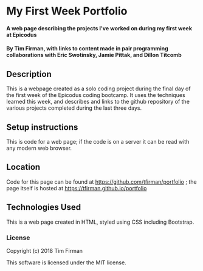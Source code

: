 # My First Week Portfolio

#### A web page describing the projects I've worked on during my first week at Epicodus

#### By Tim Firman, with links to content made in pair programming collaborations with Eric Swotinsky, Jamie Pittak, and Dillon Titcomb

## Description

This is a webpage created as a solo coding project during the final day of the first week of the Epicodus coding bootcamp.  It uses the techniques learned this week, and describes and links to the github repository of the various projects completed during the last three days.

## Setup instructions

This is code for a web page; if the code is on a server it can be read with any modern web browser.

## Location

Code for this page can be found at https://github.com/tfirman/portfolio ; the page itself is hosted at https://tfirman.github.io/portfolio

## Technologies Used

This is a web page created in HTML, styled using CSS including Bootstrap.

### License

Copyright (c) 2018 Tim Firman

This software is licensed under the MIT license.
